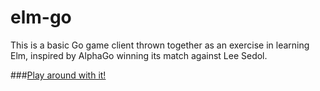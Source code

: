 # elm-go

This is a basic Go game client thrown together as an exercise in learning Elm, inspired by AlphaGo winning its match against Lee Sedol.

###[Play around with it!](http://mclauia.github.io/elm-goban/)